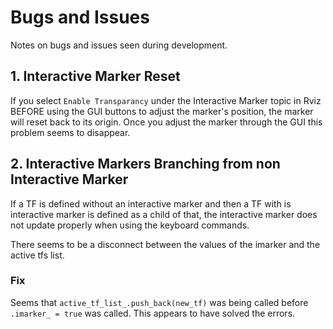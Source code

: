# Bugs and Issues

Notes on bugs and issues seen during development.

## 1. Interactive Marker Reset

If you select `Enable Transparancy` under the Interactive Marker topic in Rviz BEFORE using the GUI buttons to adjust the marker's position, the marker will reset back to its origin. Once you adjust the marker through the GUI this problem seems to disappear.

## 2. Interactive Markers Branching from non Interactive Marker

If a TF is defined without an interactive marker and then a TF with is interactive marker is defined as a child of that, the interactive marker does not update properly when using the keyboard commands.

There seems to be a disconnect between the values of the imarker and the active tfs list.

### Fix

Seems that `active_tf_list_.push_back(new_tf)` was being called before `.imarker_ = true` was called. This appears to have solved the errors.
